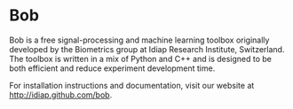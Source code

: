 Bob
===

Bob is a free signal-processing and machine learning toolbox originally
developed by the Biometrics group at Idiap Research Institute, Switzerland. The
toolbox is written in a mix of Python and C++ and is designed to be both
efficient and reduce experiment development time.

For installation instructions and documentation, visit our website
at http://idiap.github.com/bob.
